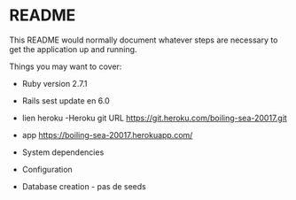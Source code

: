 # README

This README would normally document whatever steps are necessary to get the
application up and running.

Things you may want to cover:

* Ruby version 2.7.1

* Rails sest update en 6.0

* lien heroku 
-Heroku git URL
https://git.heroku.com/boiling-sea-20017.git
- app https://boiling-sea-20017.herokuapp.com/

* System dependencies

* Configuration

* Database creation - pas de seeds

